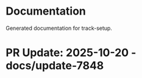 # Documentation

Generated documentation for track-setup.

# PR Update: 2025-10-20 - docs/update-7848

